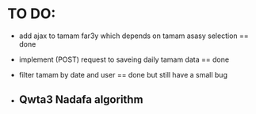  # TO DO:
 - add ajax to tamam far3y which depends on tamam asasy selection == done
 - implement (POST) request to  saveing daily tamam data == done
 - filter tamam by date and user == done but still have a small bug

 - ## Qwta3 Nadafa algorithm
